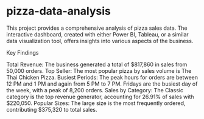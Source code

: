 # pizza-data-analysis
This project provides a comprehensive analysis of pizza sales data. The interactive dashboard, created with either Power BI, Tableau, or a similar data visualization tool, offers insights into various aspects of the business.

Key Findings

Total Revenue: The business generated a total of $817,860 in sales from 50,000 orders. 
Top Seller: The most popular pizza by sales volume is The Thai Chicken Pizza. 
Busiest Periods: The peak hours for orders are between 12 PM and 1 PM and again from 5 PM to 7 PM. 
Fridays are the busiest day of the week, with a peak of 8,200 orders. 
Sales by Category: The Classic category is the top revenue generator, accounting for 26.91% of sales with $220,050. 
Popular Sizes: The large size is the most frequently ordered, contributing $375,320 to total sales. 
